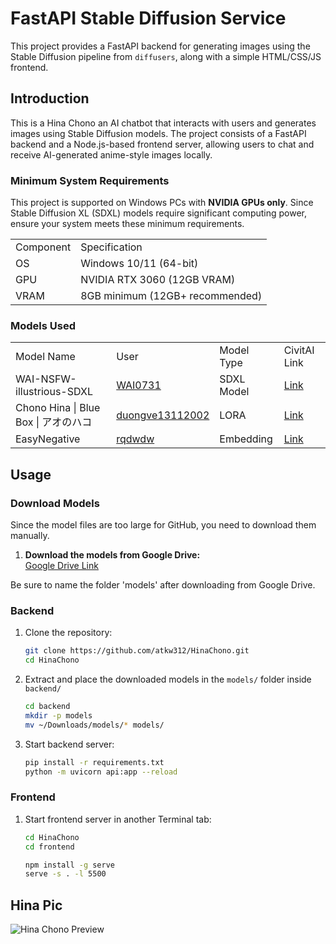 # FastAPI Stable Diffusion Service

This project provides a FastAPI backend for generating images using the Stable Diffusion pipeline from `diffusers`, along with a simple HTML/CSS/JS frontend.

## Introduction

This is a Hina Chono an AI chatbot that interacts with users and generates images using Stable Diffusion models. The project consists of a FastAPI backend and a Node.js-based frontend server, allowing users to chat and receive AI-generated anime-style images locally.

### Minimum System Requirements
This project is supported on Windows PCs with <b>NVIDIA GPUs only</b>.
Since Stable Diffusion XL (SDXL) models require significant computing power, ensure your system meets these minimum requirements.

<table>
   <tbody>
      <tr>
			<td>Component</td>
         <td>Specification</td>
		</tr>
      <tr>
			<td>OS</td>
         <td>Windows 10/11 (64-bit)</td>
		</tr>
      <tr>
			<td>GPU</td>
         <td>NVIDIA RTX 3060 (12GB VRAM)</td>
		</tr>
      <tr>
			<td>VRAM</td>
         <td>8GB minimum (12GB+ recommended)</td>
		</tr>
   </tbody>
</table>

### Models Used

<table>
	<tbody>
		<tr>
			<td>Model Name</td>
			<td>User</td>
			<td>Model Type</td>
			<td>CivitAI Link</td>
		</tr>
		<tr>
			<td>WAI-NSFW-illustrious-SDXL</td>
			<td><a href="https://civitai.com/user/WAI0731">WAI0731</a></td>
			<td>SDXL Model</td>
			<td><a href="https://civitai.com/models/827184/wai-nsfw-illustrious-sdxl?modelVersionId=1183765">Link</a></td>
		</tr>
      		<tr>
			<td>Chono Hina | Blue Box | アオのハコ</td>
			<td><a href="https://civitai.com/user/duongve13112002">duongve13112002</a></td>
			<td>LORA</td>
			<td><a href="https://civitai.com/models/975032/chono-hina-or-blue-box-or">Link</a></td>
		</tr>
      <tr>
			<td>EasyNegative</td>
			<td><a href="https://civitai.com/user/rqdwdw">rqdwdw</a></td>
			<td>Embedding</td>
			<td><a href="https://civitai.com/models/7808/easynegative?modelVersionId=9208">Link</a></td>
		</tr>
	</tbody>
</table>


## Usage

### Download Models
Since the model files are too large for GitHub, you need to download them manually.

1. **Download the models from Google Drive:**  
   [Google Drive Link](https://drive.google.com/drive/folders/17FU6A4sHU6uFlaOU6X1hiZMSibybHChi?usp=sharing)

Be sure to name the folder 'models' after downloading from Google Drive.

### Backend
1. Clone the repository:
   ```sh
   git clone https://github.com/atkw312/HinaChono.git
   cd HinaChono

2. Extract and place the downloaded models in the `models/` folder inside `backend/`     
   ```sh
   cd backend
   mkdir -p models
   mv ~/Downloads/models/* models/

3. Start backend server:
   ```sh
   pip install -r requirements.txt
   python -m uvicorn api:app --reload
   
### Frontend
1. Start frontend server in another Terminal tab:
   ```sh
   cd HinaChono
   cd frontend

   npm install -g serve
   serve -s . -l 5500


## Hina Pic
![Hina Chono Preview](./frontend/images/happy.png)